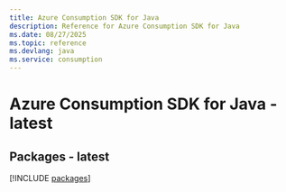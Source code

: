 ```yaml
---
title: Azure Consumption SDK for Java
description: Reference for Azure Consumption SDK for Java
ms.date: 08/27/2025
ms.topic: reference
ms.devlang: java
ms.service: consumption
---
```

# Azure Consumption SDK for Java - latest
## Packages - latest
[!INCLUDE [packages](consumption-index.md)]